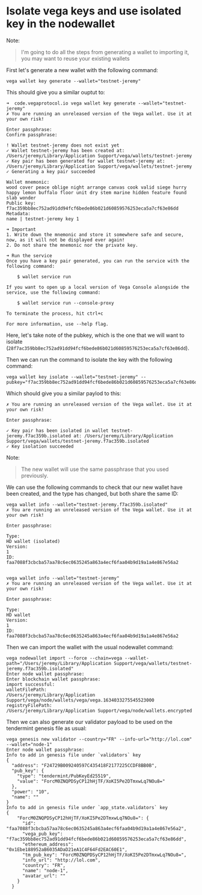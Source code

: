 Isolate vega keys and use isolated key in the nodewallet
========================================================

Note:
> I'm going to do all the steps from generating a wallet to importing it, you may want to reuse your existing wallets

First let's generate a new wallet with the following command:
```
vega wallet key generate --wallet="testnet-jeremy"
```

This should give you a similar ouptut to:
```
➜  code.vegaprotocol.io vega wallet key generate --wallet="testnet-jeremy"
✗ You are running an unreleased version of the Vega wallet. Use it at your own risk!

Enter passphrase:
Confirm passphrase:

! Wallet testnet-jeremy does not exist yet
✓ Wallet testnet-jeremy has been created at: /Users/jeremy/Library/Application Support/vega/wallets/testnet-jeremy
✓ Key pair has been generated for wallet testnet-jeremy at: /Users/jeremy/Library/Application Support/vega/wallets/testnet-jeremy
✓ Generating a key pair succeeded

Wallet mnemonic:
wood cover peace oblige night arrange canvas cook valid siege hurry happy lemon buffalo floor unit dry stem marine hidden feature found slab wonder
Public key:
f7ac359bb8ec752ad91dd94fcf6bede86b021d60859576253eca5a7cf63e86dd
Metadata:
name | testnet-jeremy key 1

➜ Important
1. Write down the mnemonic and store it somewhere safe and secure, now, as it will not be displayed ever again!
2. Do not share the mnemonic nor the private key.

➜ Run the service
Once you have a key pair generated, you can run the service with the following command:

    $ wallet service run

If you want to open up a local version of Vega Console alongside the service, use the following command:

    $ wallet service run --console-proxy

To terminate the process, hit ctrl+c

For more information, use --help flag.
```

Here, let's take note of the pubkey, which is the one that we will want to isolate (`28f7ac359bb8ec752ad91dd94fcf6bede86b021d60859576253eca5a7cf63e86dd`).

Then we can run the command to isolate the key with the following command:
```
vega wallet key isolate --wallet="testnet-jeremy" --pubkey="f7ac359bb8ec752ad91dd94fcf6bede86b021d60859576253eca5a7cf63e86dd"
```

Which should give you a similar paylod to this:
```
✗ You are running an unreleased version of the Vega wallet. Use it at your own risk!

Enter passphrase:

✓ Key pair has been isolated in wallet testnet-jeremy.f7ac359b.isolated at: /Users/jeremy/Library/Application Support/vega/wallets/testnet-jeremy.f7ac359b.isolated
✓ Key isolation succeeded
```

Note:
> The new wallet will use the same passphrase that you used previously.

We can use the following commands to check that our new wallet have been created, and the type has changed, but both share the same ID:
```
vega wallet info --wallet="testnet-jeremy.f7ac359b.isolated"
✗ You are running an unreleased version of the Vega wallet. Use it at your own risk!

Enter passphrase:

Type:
HD wallet (isolated)
Version:
1
ID:
faa7088f3cbcba57aa78c6ec0635245a863a4ecf6faa04b9d19a1a4e867e56a2


vega wallet info --wallet="testnet-jeremy"
✗ You are running an unreleased version of the Vega wallet. Use it at your own risk!

Enter passphrase:

Type:
HD wallet
Version:
1
ID:
faa7088f3cbcba57aa78c6ec0635245a863a4ecf6faa04b9d19a1a4e867e56a2
```

Then we can import the wallet with the usual nodewallet command:
```
vega nodewallet import --force --chain=vega --wallet-path="/Users/jeremy/Library/Application Support/vega/wallets/testnet-jeremy.f7ac359b.isolated"
Enter node wallet passphrase:
Enter blockchain wallet passphrase:
import successful:
walletFilePath:
/Users/jeremy/Library/Application Support/vega/node/wallets/vega/vega.1634033275545523000
registryFilePath:
/Users/jeremy/Library/Application Support/vega/node/wallets.encrypted
```

Then we can also generate our validator payload to be used on the tendermint genesis file as usual:
```
vega genesis new validator --country="FR" --info-url="http://lol.com" --wallet="node-1"
Enter node wallet passphrase:
Info to add in genesis file under `validators` key
{
  "address": "F24729B009240597C435418F2177225CCDF8BB0B",
  "pub_key": {
    "type": "tendermint/PubKeyEd25519",
    "value": "ForcM0ZNQPDSyCP12hHjTF/XoKI5Pe2DTmxwLq7NOu8="
  },
  "power": "10",
  "name": ""
}
Info to add in genesis file under `app_state.validators` key
{
    "ForcM0ZNQPDSyCP12hHjTF/XoKI5Pe2DTmxwLq7NOu8=": {
      "id": "faa7088f3cbcba57aa78c6ec0635245a863a4ecf6faa04b9d19a1a4e867e56a2",
      "vega_pub_key": "f7ac359bb8ec752ad91dd94fcf6bede86b021d60859576253eca5a7cf63e86dd",
      "ethereum_address": "0x1Ebe188952aB6035ADaD21eA1C4F64Fd2EAC60E1",
      "tm_pub_key": "ForcM0ZNQPDSyCP12hHjTF/XoKI5Pe2DTmxwLq7NOu8=",
      "info_url": "http://lol.com",
      "country": "FR",
      "name": "node-1",
      "avatar_url": ""
    }
  }
```

